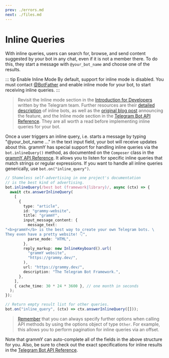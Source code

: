 ```yaml
---
prev: ./errors.md
next: ./files.md
---
```


# Inline Queries

With inline queries, users can search for, browse, and send content suggested by your bot in any chat, even if it is not a member there.
To do this, they start a message with `@your_bot_name` and choose one of the results.

::: tip Enable Inline Mode
By default, support for inline mode is disabled.
You must contact [@BotFather](https://t.me/BotFather) and enable inline mode for your bot, to start receiving inline queries.
:::

> Revisit the Inline mode section in the [Introduction for Developers](https://core.telegram.org/bots#inline-mode) written by the Telegram team.
> Further resources are their [detailed description](https://core.telegram.org/bots/inline) of inline bots, as well as the [original blog post](https://telegram.org/blog/inline-bots) announcing the feature, and the Inline mode section in the [Telegram Bot API Reference](https://core.telegram.org/bots/api#inline-mode).
> They are all worth a read before implementing inline queries for your bot.

Once a user triggers an inline query, i.e. starts a message by typing "@your_bot_name ..." in the text input field, your bot will receive updates about this.
grammY has special support for handling inline queries via the `bot.inlineQuery()` method, as documented on the `Composer` class in the [grammY API Reference](https://deno.land/x/grammy/mod.ts?s=Composer#method_inlineQuery_0).
It allows you to listen for specific inline queries that match strings or regular expressions.
If you want to handle all inline queries generically, use `bot.on("inline_query")`.

```ts
// Shameless self-advertising in one project's documentation
// is the best kind of advertising.
bot.inlineQuery(/best bot (framework|library)/, async (ctx) => {
  await ctx.answerInlineQuery(
    [
      {
        type: "article",
        id: "grammy-website",
        title: "grammY",
        input_message_content: {
          message_text:
"<b>grammY</b> is the best way to create your own Telegram bots. \
They even have a pretty website! 👇",
          parse_mode: "HTML",
        },
        reply_markup: new InlineKeyboard().url(
          "grammY website",
          "https://grammy.dev/",
        ),
        url: "https://grammy.dev/",
        description: "The Telegram Bot Framework.",
      },
    ],
    { cache_time: 30 * 24 * 3600 }, // one month in seconds
  );
});

// Return empty result list for other queries.
bot.on("inline_query", (ctx) => ctx.answerInlineQuery([]));
```

> [Remember](./basics.md#sending-messages) that you can always specify further options when calling API methods by using the options object of type `Other`.
> For example, this allows you to perform pagination for inline queries via an offset.

Note that grammY can auto-complete all of the fields in the above structure for you.
Also, be sure to check out the exact specifications for inline results in the [Telegram Bot API Reference](https://core.telegram.org/bots/api#inlinequeryresult).
